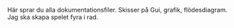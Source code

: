 Här sprar du alla dokumentationsfiler. Skisser på Gui, grafik, flödesdiagram.
Jag ska skapa spelet fyra i rad.